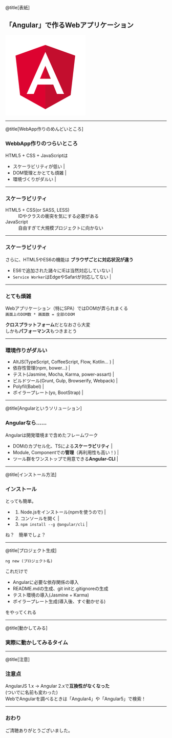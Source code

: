 @title[表紙]
## 「Angular」で作るWebアプリケーション

![logo](assets/angular.png)

---

@title[WebApp作りのめんどいところ]
### WebbApp作りのつらいところ

HTML5 + CSS + JavaScriptは

- スケーラビリティが低い |
- DOM管理とかとても煩雑 |
- 環境づくりがダルい |

---

### スケーラビリティ

<dl>
  <dt>HTML5 + CSS(or SASS, LESS)</dt>
  <dd>IDやクラスの衝突を気にする必要がある</dd>
  <dt>JavaScript</dt>
  <dd>自由すぎて大規模プロジェクトに向かない</dd>
</dl>

---

### スケーラビリティ

さらに、HTML5やES6の機能は
**ブラウザごとに対応状況が違う**

- ES6で追加された諸々にIEは当然対応していない |
- `Service Worker`はEdgeやSafariが対応してない |


---

### とても煩雑

Webアプリケーション（特にSPA）ではDOMが弄られまくる  
`画面上のDOM数 * 画面数 = 全部のDOM`
  
**クロスプラットフォーム**だとなおさら大変  
しかも**パフォーマンス**もつきまとう

---

### 環境作りがダルい

- AltJS(TypeScript, CoffeeScript, Flow, Kotlin... ) |
- 依存性管理(npm, bower...) |
- テスト(Jasmine, Mocha, Karma, power-assart) |
- ビルドツール(Grunt, Gulp, Browserify, Webpack) |
- Polyfil(Babel) |
- ボイラープレート(yo, BootStrap) |

--- 

@title[Angularというソリューション]
### Angularなら……

Angularは開発環境まで含めたフレームワーク

- DOMのカプセル化、TSによる**スケーラビリティ** |
- Module, Componentでの**管理**（再利用性も高い！) |
- ツール群をワンストップで用意できる**Angular-CLI** |


---

@title[インストール方法]
### インストール

とっても簡単。

- 1. Node.jsをインストール(npmを使うので) |
- 2. コンソールを開く |
- 3. `npm install --g @angular/cli` |

ね？　簡単でしょ？

---

@title[プロジェクト生成]

`ng new (プロジェクト名)`

これだけで

+ Angularに必要な依存関係の導入
+ README.mdの生成、git initと.gitignoreの生成
+ テスト環境の導入(Jasmine + Karma)
+ ボイラープレート生成(導入後、すぐ動かせる)

をやってくれる

---

@title[動かしてみる]

### 実際に動かしてみるタイム

---

@title[注意]

### 注意点

AngularJS 1.x → Angular 2.xで**互換性がなくなった**  
(ついでに名前も変わった)  
WebでAngularを調べるときは「Angular4」や「Angular5」で検索！

--- 

### おわり

ご清聴ありがとうございました。
